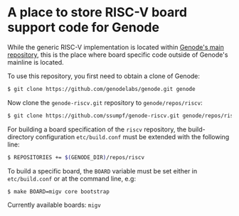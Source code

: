 # A place to store RISC-V board support code for Genode

While the generic RISC-V implementation is located within [Genode's main
repository](https://github.com/genodelabs/genode.git), this is the place where
board specific code outside of Genode's mainline is located.

To use this repository, you first need to obtain a clone of Genode:

```sh
$ git clone https://github.com/genodelabs/genode.git genode
```

Now clone the `genode-riscv.git` repository to `genode/repos/riscv`:

```sh
$ git clone https://github.com/ssumpf/genode-riscv.git genode/repos/riscv
```

For building a board specification of the `riscv` repository, the build-directory
configuration `etc/build.conf` must be extended with the following line:

```sh
$ REPOSITORIES += $(GENODE_DIR)/repos/riscv
```

To build a specific board, the `BOARD` variable must be set either in
`etc/build.conf` or at the command line, e.g:

```sh
$ make BOARD=migv core bootstrap
```

Currently available boards: `migv`
